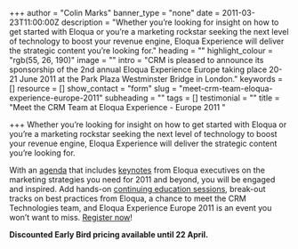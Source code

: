 +++
author = "Colin Marks"
banner_type = "none"
date = 2011-03-23T11:00:00Z
description = "Whether you’re looking for insight on how to get started with Eloqua or you’re a marketing rockstar seeking the next level of technology to boost your revenue engine, Eloqua Experience will deliver the strategic content you’re looking for."
heading = ""
highlight_colour = "rgb(55, 26, 190)"
image = ""
intro = "CRM is pleased to announce its sponsorship of the 2nd annual Eloqua Experience Europe taking place 20-21 June 2011 at the Park Plaza Westminster Bridge in London."
keywords = []
resource = []
show_contact = "form"
slug = "meet-crm-team-eloqua-experience-europe-2011"
subheading = ""
tags = []
testimonial = ""
title = "Meet the CRM Team at Eloqua Experience - Europe 2011 "

+++
Whether you’re looking for insight on how to get started with Eloqua or you’re a marketing rockstar seeking the next level of technology to boost your revenue engine, Eloqua Experience will deliver the strategic content you’re looking for.

With an [agenda](http://www.eloquaexperience.com/2011/europe/overview/agenda/) that includes [keynotes](http://www.eloquaexperience.com/2011/europe/overview/speakers/) from Eloqua executives on the marketing strategies you need for 2011 and beyond, you will be engaged and inspired. Add hands-on [continuing education sessions](http://www.eloquaexperience.com/2011/europe/continuing-education/), break-out tracks on best practices from Eloqua, a chance to meet the CRM Technologies team, and Eloqua Experience Europe 2011 is an event you won’t want to miss. [Register now](http://guest.cvent.com/d/qdqblx/4W)!

**Discounted Early Bird pricing available until 22 April.**